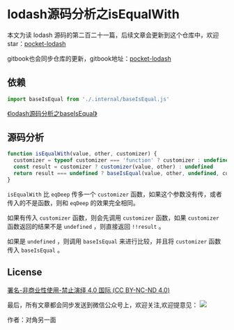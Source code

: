 # lodash源码分析之isEqualWith

本文为读 lodash 源码的第二百二十一篇，后续文章会更新到这个仓库中，欢迎 star：[pocket-lodash](https://github.com/yeyuqiudeng/pocket-lodash)

gitbook也会同步仓库的更新，gitbook地址：[pocket-lodash](https://www.gitbook.com/book/yeyuqiudeng/pocket-lodash/details)

## 依赖

```javascript
import baseIsEqual from './.internal/baseIsEqual.js'
```

[《lodash源码分析之baseIsEqual》](internal/baseIsEqual.md)

## 源码分析

```javascript
function isEqualWith(value, other, customizer) {
  customizer = typeof customizer === 'function' ? customizer : undefined
  const result = customizer ? customizer(value, other) : undefined
  return result === undefined ? baseIsEqual(value, other, undefined, customizer) : !!result
}
```

`isEqualWith` 比 `eqDeep` 传多一个 `customizer` 函数，如果这个参数没有传，或者传入的不是函数，则和 `eqDeep` 的效果完全相同。

如果有传入 `customizer` 函数，则会先调用 `customizer` 函数，如果 `customizer` 函数返回的结果不是 `undefined` ，则直接返回 `!!result` 。

如果是 `undefined` ，则调用 `baseIsEqual` 来进行比较，并且将 `customizer` 函数传入 `baseIsEqual` 。


## License

[署名-非商业性使用-禁止演绎 4.0 国际 (CC BY-NC-ND 4.0)](http://creativecommons.org/licenses/by-nc-nd/4.0/)

最后，所有文章都会同步发送到微信公众号上，欢迎关注,欢迎提意见：  ![](https://raw.githubusercontent.com/yeyuqiudeng/resource/master/images/qrcode_front-end-article.jpg) 

作者：对角另一面 